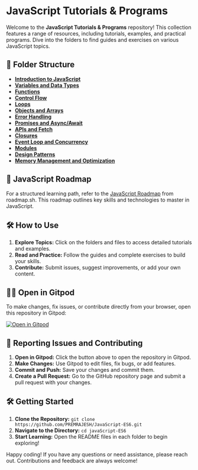 # JavaScript Tutorials & Programs

Welcome to the **JavaScript Tutorials & Programs** repository! This collection features a range of resources, including tutorials, examples, and practical programs. Dive into the folders to find guides and exercises on various JavaScript topics.

## 📂 Folder Structure

- **[Introduction to JavaScript](./Problems/README.md)**
- **[Variables and Data Types](./variables/README.md)**
- **[Functions](./functions/README.md)**
- **[Control Flow](./control-flow/README.md)**
- **[Loops](./loops/README.md)**
- **[Objects and Arrays](./objects-arrays/README.md)**
- **[Error Handling](./error-handling/README.md)**
- **[Promises and Async/Await](./promises-async-await/README.md)**
- **[APIs and Fetch](./apis-fetch/README.md)**
- **[Closures](./closures/README.md)**
- **[Event Loop and Concurrency](./event-loop/README.md)**
- **[Modules](./modules/README.md)**
- **[Design Patterns](./design-patterns/README.md)**
- **[Memory Management and Optimization](./memory-management/README.md)**

## 🚀 JavaScript Roadmap

For a structured learning path, refer to the [JavaScript Roadmap](https://roadmap.sh/javascript) from roadmap.sh. This roadmap outlines key skills and technologies to master in JavaScript.

## 🛠️ How to Use

1. **Explore Topics:** Click on the folders and files to access detailed tutorials and examples.
2. **Read and Practice:** Follow the guides and complete exercises to build your skills.
3. **Contribute:** Submit issues, suggest improvements, or add your own content.

## 🧑‍💻 Open in Gitpod

To make changes, fix issues, or contribute directly from your browser, open this repository in Gitpod:

[![Open in Gitpod](https://gitpod.io/button/open-in-gitpod.svg)](https://gitpod.io#https://github.com/PREMRAJESH/JavaScript-ES6)

## 📢 Reporting Issues and Contributing

1. **Open in Gitpod:** Click the button above to open the repository in Gitpod.
2. **Make Changes:** Use Gitpod to edit files, fix bugs, or add features.
3. **Commit and Push:** Save your changes and commit them.
4. **Create a Pull Request:** Go to the GitHub repository page and submit a pull request with your changes.

## 🛠️ Getting Started

1. **Clone the Repository:** `git clone https://github.com/PREMRAJESH/JavaScript-ES6.git`
2. **Navigate to the Directory:** `cd javaScript-ES6`
3. **Start Learning:** Open the README files in each folder to begin exploring!

Happy coding! If you have any questions or need assistance, please reach out. Contributions and feedback are always welcome!
